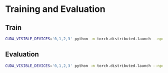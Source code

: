 # Training and Evaluation

## Train


```bash
CUDA_VISIBLE_DEVICES='0,1,2,3' python -m torch.distributed.launch --nproc_per_node 4 main.py --config config/release_iclr/dv3dlane_openlane1000_base.py
```

## Evaluation

```bash
CUDA_VISIBLE_DEVICES='0,1,2,3' python -m torch.distributed.launch --nproc_per_node 4 main.py --config config/release_iclr/dv3dlane_openlane1000_base.py --cfg-options evaluate=true eval_ckpt={YOUR MODEL PATH}
```